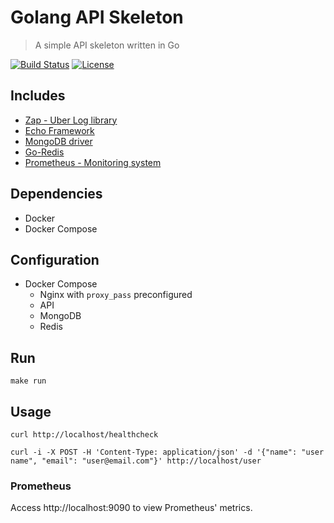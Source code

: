 # Golang API Skeleton
> A simple API skeleton written in Go


[![Build Status](https://travis-ci.org/michelaquino/golang_api_skeleton.svg?branch=master)](https://travis-ci.org/michelaquino/golang_api_skeleton)
[![License][license-image]][license-url]


## Includes
  - [Zap - Uber Log library](https://github.com/uber-go/zap)
  - [Echo Framework](https://github.com/labstack/echo)
  - [MongoDB driver](https://github.com/mongodb/mongo-go-driver)
  - [Go-Redis](github.com/go-redis/redis)
  - [Prometheus - Monitoring system](https://github.com/prometheus) 

## Dependencies

- Docker
- Docker Compose

## Configuration
- Docker Compose
    - Nginx with `proxy_pass` preconfigured
    - API
    - MongoDB
    - Redis

## Run
`make run`

## Usage
`curl http://localhost/healthcheck`

`curl -i -X POST -H 'Content-Type: application/json' -d '{"name": "user name", "email": "user@email.com"}' http://localhost/user`

### Prometheus
Access http://localhost:9090 to view Prometheus' metrics.

[license-image]: https://img.shields.io/badge/License-GPL3.0-blue.svg
[license-url]: LICENSE
[travis-image]: https://img.shields.io/travis/michelaquinoe/golang_api_skeleton/master.svg
[travis-url]: https://travis-ci.org/michelaquino/golang_api_skeleton
